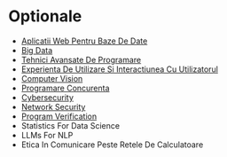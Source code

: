 # Optionale

- [Aplicatii Web Pentru Baze De Date](https://github.com/FMI-Materials/FMI-Master-BDTS-Materials/tree/main/Year%20I/Semester%20II/Aplicatii%20Web%20Pentru%20Baze%20De%20Date)
- [Big Data](https://github.com/FMI-Materials/FMI-Master-BDTS-Materials/tree/main/Year%20I/Semester%20II/Big%20Data)
- [Tehnici Avansate De Programare](https://github.com/FMI-Materials/FMI-Master-IS-Materials/tree/main/Year%20I/Semester%20II/Tehnici%20Avansate%20De%20Programare)
- [Experienta De Utilizare Si Interactiunea Cu Utilizatorul](https://github.com/FMI-Materials/FMI-Master-IS-Materials/tree/main/Year%20I/Semester%20II/Experienta%20De%20Utilizare%20Si%20Interactiunea%20Cu%20Utilizatorul)
- [Computer Vision](https://github.com/FMI-Materials/FMI-Master-AI-Materials/tree/main/Year%20I/Semester%20II/Computer%20Vision)
- [Programare Concurenta](https://github.com/FMI-Materials/FMI-Master-SD-Materials/tree/main/Year%20I/Semester%20II/Implementarea%20Concurentei%20In%20Limbajele%20De%20Programare)
- [Cybersecurity](https://github.com/FMI-Materials/FMI-Master-SAL-Materials/tree/main/Year%20I/Semester%20II/Cybersecurity)
- [Network Security](https://github.com/FMI-Materials/FMI-Master-SAL-Materials/tree/main/Year%20I/Semester%20II/Network%20Security)
- [Program Verification](https://github.com/FMI-Materials/FMI-Master-SAL-Materials/tree/main/Year%20I/Semester%20II/Program%20Verification)
- Statistics For Data Science
- LLMs For NLP
- Etica In Comunicare Peste Retele De Calculatoare
